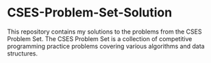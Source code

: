 # CSES-Problem-Set-Solution
This repository contains my solutions to the problems from the CSES Problem Set. The CSES Problem Set is a collection of competitive programming practice problems covering various algorithms and data structures.
